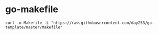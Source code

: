 # go-makefile

```
curl -o Makefile -L "https://raw.githubusercontent.com/day253/go-template/master/Makefile"
```